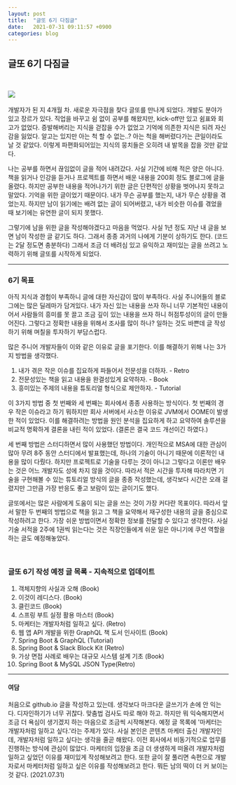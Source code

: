 ```yaml
---
layout: post
title:  "글또 6기 다짐글"
date:   2021-07-31 09:11:57 +0900
categories: blog
---
```

<h2>글또 6기 다짐글</h2>
<br/>
<p>
<img src="https://user-images.githubusercontent.com/66561524/128624638-d17ced6e-d103-4923-ac10-f2cfbffe8f3f.png">
<br/><br/>
개발자가 된 지 4개월 차. 새로운 자극점을 찾다 글또를 만나게 되었다. 개발도 분야가 있고 장르가 있다. 직업을 바꾸고 쉼 없이 공부를 해왔지만, kick-off만 있고 쉼표와 회고가 없었다. 증발해버리는 지식을 걷잡을 수가 없었고 기억에 의존한 지식은 되려 자신감을 잃었다. 알고는 있지만 아는 척 할 수 없는..? 아는 척을 해버렸다가는 큰일이라도 날 것 같았다. 이렇게 파편화되어있는 지식의 뭉치들은 오히려 내 발목을 잡을 것만 같았다.
</p>
<p>

나는 공부를 하면서 끊임없이 글을 적어 내려갔다. 사실 기간에 비해 적은 양은 아니다. 책을 읽거나 인강을 듣거나 프로젝트를 하면서 배운 내용을 200회 정도 블로그에 글을 올렸다. 하지만 공부한 내용을 적어나가기 위한 글은 단편적인 상황을 벗어나지 못하고 말았다. 기억을 위한 글이었기 때문이다. 내가 무슨 공부를 했는지, 내가 무슨 상황을 겪었는지. 하지만 남이 읽기에는 배려 없는 글이 되어버렸고, 내가 비슷한 이슈를 겪었을 때 보기에는 유연한 글이 되지 못했다.
</p>
<p>

그렇기에 남을 위한 글을 작성해야겠다고 마음을 먹었다. 사실 1년 정도 지난 내 글을 보면 남이 작성한 글 같기도 하다. 그래서 종종 과거의 나에게 기분이 상하기도 한다. (코드는 2달 정도면 충분하다) 그래서 조금 더 배려심 있고 유익하고 재미있는 글을 쓰려고 노력하기 위해 글또를 시작하게 되었다.
</p>
<hr>
<h3>6기 목표</h3>
<p>
아직 지식과 경험이 부족하니 글에 대한 자신감이 많이 부족하다. 사실 주니어들의 블로그에는 많은 딜레마가 담겨있다. 내가 자신 있는 내용을 쓰자 하니 너무 기본적인 내용이어서 사람들의 흥미를 못 끌고 조금 깊이 있는 내용을 쓰자 하니 허점투성이의 글이 만들어진다. 그렇다고 정확한 내용을 위해서 조사를 많이 하나? 일하는 것도 바쁜데 글 작성하기 위해 며칠을 투자하기 부담스럽다.

많은 주니어 개발자들이 이와 같은 이유로 글을 포기한다. 이를 해결하기 위해 나는 3가지 방법을 생각했다.
<ol>
<li>내가 겪은 작은 이슈를 집요하게 파들어서 전문성을 더하자. - Retro</li>
<li>전문성있는 책을 읽고 내용을 완결성있게 요약하자. - Book</li>
<li>흥미있는 주제의 내용을 튜토리얼 형식으로 제안하자. - Tutorial</li>
</ol>
</p>
<p>
이 3가지 방법 중 첫 번째와 세 번째는 회사에서 종종 사용하는 방식이다. 첫 번째의 경우 작은 이슈라고 하기 뭐하지만 회사 서버에서 사소한 이유로 JVM에서 OOME이 발생한 적이 있었다. 이를 해결하려는 방법을 원인 분석을 집요하게 하고 요약하여 솔루션을 비교적 명확하게 결론을 내린 적이 있었다. (결론은 결국 코드 개선이긴 하였다.)
</p>

<p>
세 번째 방법은 스터디하면서 많이 사용했던 방법이다. 개인적으로 MSA에 대한 관심이 많아 무려 8주 동안 스터디에서 발표했는데, 하나의 기술이 아니기 때문에 이론적인 내용을 많이 다뤘다. 하지만 프로젝트로 기술을 다루는 것이 아니고 그렇다고 이론만 배우는 것은 어느 개발자도 성에 차지 않을 것이다. 따라서 적은 시간을 투자해 따라치면 기술을 구현해볼 수 있는 튜토리얼 방식의 글을 종종 작성했는데, 생각보다 시간은 오래 걸렸지만 그만큼 가장 반응도 좋고 보람이 있는 글이기도 했다.
</p>
<p>
글또에서는 많은 사람에게 도움이 되는 글을 쓰는 것이 가장 커다란 목표이다. 따라서 앞서 말한 두 번째의 방법으로 책을 읽고 그 책을 요약해서 재구성한 내용의 글을 중심으로 작성하려고 한다. 가장 쉬운 방법이면서 정확한 정보를 전달할 수 있다고 생각한다. 사실 기술 서적을 2주에 1권씩 읽는다는 것은 직장인들에게 쉬운 일은 아니기에 쿠션 역할을 하는 글도 예정해놓았다.
</p>
<br/>
<h3>글또 6기 작성 예정 글 목록 - 지속적으로 업데이트</h3>
<ol>
<li>객체지향의 사실과 오해 (Book)</li>
<li>이것이 레디스다. (Book)</li>
<li>클린코드 (Book)</li>
<li>스프링 부트 실정 활용 마스터 (Book)</li>
<li>마케터는 개발자처럼 일하고 싶다. (Retro)</li>
<li>웹 앱 API 개발을 위한 GraphQL 책 도서 인사이트 (Book)</li>
<li>Spring Boot & GraphQL (Tutorial)</li>
<li>Spring Boot & Slack Block Kit (Retro)</li>
<li>가상 면접 사례로 배우는 대규모 시스템 설계 기초 (Book)</li>
<li>Spring Boot & MySQL JSON Type(Retro)</li>
</ol>

<hr>
<h4>여담</h4>
<p>
처음으로 github.io 글을 작성하고 있는데. 생각보다 마크다운 글쓰기가 손에 안 익는다. 디자인하기가 너무 귀찮다. 맞춤법 검사도 따로 해야 하고. 하지만 뭐 익숙해지면서 조금 더 욕심이 생기겠지 하는 마음으로 조금씩 시작해본다. 예정 글 목록에 '마케터는 개발자처럼 일하고 싶다.'라는 주제가 있다. 사실 본인은 콘텐츠 마케터 출신 개발자인데, 개발자처럼 일하고 싶다는 생각을 줄곧 해왔다. 이전 회사에서 비동기적으로 업무를 진행하는 방식에 관심이 많았다. 마케터의 입장을 조금 더 생생하게 떠올려 개발자처럼 일하고 싶었던 이유를 재미있게 작성해보려고 한다. 또한 글이 잘 풀리면 속편으로 개발자로서 마케터처럼 일하고 싶은 이유를 작성해보려고 한다. 뭐든 남의 떡이 더 커 보이는 것 같다. (2021.07.31)
</p>
